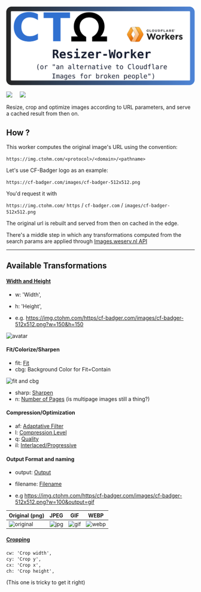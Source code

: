 

![Logo](repo_title.svg)

![](https://img.shields.io/static/v1?label=Made%20With&message=TypeScript&color=f0f0f0&labelColor=3974c0&style=for-the-badge&logo=typescript&logoColor=white&messageColor=3974c0) &nbsp; &nbsp; ![](https://img.shields.io/badge/Cloudflare-Workers-orange?color=f38020&logo=cloudflare&logoColor=f38020&style=for-the-badge&labelColor=gainsboro)

Resize, crop and optimize images according to URL parameters, and serve a cached result from then on.



## How ?

This worker computes the original image's URL using the convention:

`https://img.ctohm.com/<protocol>/<domain>/<pathname>`

Let's use CF-Badger logo as an example:

`https://cf-badger.com/images/cf-badger-512x512.png`

You'd request it with

`https://img.ctohm.com/` `https` / `cf-badger.com` / `images/cf-badger-512x512.png`

The original url is rebuilt and served from then on cached in the edge.

There's a middle step in which any transformations computed from the search params are applied through [Images.weserv.nl API](https://images.weserv.nl/)

----------
## Available Transformations



#### [Width and Height](https://images.weserv.nl/docs/size.html#width)

-    w: 'Width',
-    h: 'Height',

- e.g. https://img.ctohm.com/https/cf-badger.com/images/cf-badger-512x512.png?w=150&h=150

![avatar](https://img.ctohm.com/https/cf-badger.com/images/cf-badger-512x512.png?w=150&h=150)

#### Fit/Colorize/Sharpen

 - fit: [Fit](https://images.weserv.nl/docs/fit.html)
 - cbg: Background Color for Fit=Contain

 ![fit and cbg](https://img.ctohm.com/https/cf-badger.com/images/cf-badger-512x512.png?w=150&h=250&fit=contain&cbg=green)

 - sharp: [Sharpen](https://images.weserv.nl/docs/adjustment.html#sharpen)
 - n: [Number of Pages](https://images.weserv.nl/docs/format.html#number-of-pages) (is multipage images still a thing?)

#### Compression/Optimization

- af: [Adaptative Filter](https://images.weserv.nl/docs/format.html#adaptive-filter)
- l: [Compression Level](https://images.weserv.nl/docs/format.html#compression-level)
- q: [Quality](https://images.weserv.nl/docs/format.html#quality)
- il: [Interlaced/Progressive](https://images.weserv.nl/docs/format.html#interlace-progressive)

#### Output Format and naming

- output: [Output](https://images.weserv.nl/docs/format.html#output)
- filename: [Filename](https://images.weserv.nl/docs/format.html#filename)

- e.g https://img.ctohm.com/https/cf-badger.com/images/cf-badger-512x512.png?w=100&output=gif

| Original (png) | JPEG |   GIF   | WEBP |
|----------|------|---------|  --  |
|![original](https://img.ctohm.com/https/cf-badger.com/images/cf-badger-512x512.png?w=100) |![jpg](https://img.ctohm.com/hue=40_w=100/https://cf-badger.com/images/cf-badger-512x512.png?output=jpeg) |  ![gif](https://img.ctohm.com/hue=90/https://cf-badger.com/images/cf-badger-512x512.png?w=100&output=gif) |  ![webp](https://img.ctohm.com/hue=120/https://cf-badger.com/images/cf-badger-512x512.png?w=100&output=webp) |  


#### [Cropping](https://images.weserv.nl/docs/crop.html#rectangle-crop)

    cw: 'Crop width',
    cy: 'Crop y',
    cx: 'Crop x',
    ch: 'Crop height',

(This one is tricky to get it right)